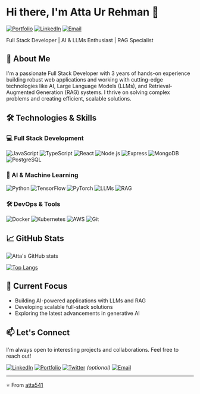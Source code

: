 # Hi there, I'm Atta Ur Rehman 👋

[![Portfolio](https://img.shields.io/badge/🌐-Portfolio-8A2BE2)](http://attaurrehman.dev/)
[![LinkedIn](https://img.shields.io/badge/🔗-LinkedIn-0077B5?style=flat&logo=linkedin)](https://www.linkedin.com/in/atta-ur-rehman-4104b1181/)
[![Email](https://img.shields.io/badge/📧-Contact%20Me-D14836?style=flat&logo=gmail)](mailto:your-email@example.com)

Full Stack Developer | AI & LLMs Enthusiast | RAG Specialist

## 🚀 About Me

I'm a passionate Full Stack Developer with 3 years of hands-on experience building robust web applications and working with cutting-edge technologies like AI, Large Language Models (LLMs), and Retrieval-Augmented Generation (RAG) systems. I thrive on solving complex problems and creating efficient, scalable solutions.

## 🛠️ Technologies & Skills

### 💻 Full Stack Development
![JavaScript](https://img.shields.io/badge/-JavaScript-F7DF1E?style=flat&logo=javascript&logoColor=black)
![TypeScript](https://img.shields.io/badge/-TypeScript-3178C6?style=flat&logo=typescript&logoColor=white)
![React](https://img.shields.io/badge/-React-61DAFB?style=flat&logo=react&logoColor=black)
![Node.js](https://img.shields.io/badge/-Node.js-339933?style=flat&logo=node.js&logoColor=white)
![Express](https://img.shields.io/badge/-Express-000000?style=flat&logo=express&logoColor=white)
![MongoDB](https://img.shields.io/badge/-MongoDB-47A248?style=flat&logo=mongodb&logoColor=white)
![PostgreSQL](https://img.shields.io/badge/-PostgreSQL-4169E1?style=flat&logo=postgresql&logoColor=white)

### 🤖 AI & Machine Learning
![Python](https://img.shields.io/badge/-Python-3776AB?style=flat&logo=python&logoColor=white)
![TensorFlow](https://img.shields.io/badge/-TensorFlow-FF6F00?style=flat&logo=tensorflow&logoColor=white)
![PyTorch](https://img.shields.io/badge/-PyTorch-EE4C2C?style=flat&logo=pytorch&logoColor=white)
![LLMs](https://img.shields.io/badge/-LLMs-FFA500?style=flat)
![RAG](https://img.shields.io/badge/-RAG%20Systems-9370DB?style=flat)

### 🛠️ DevOps & Tools
![Docker](https://img.shields.io/badge/-Docker-2496ED?style=flat&logo=docker&logoColor=white)
![Kubernetes](https://img.shields.io/badge/-Kubernetes-326CE5?style=flat&logo=kubernetes&logoColor=white)
![AWS](https://img.shields.io/badge/-AWS-232F3E?style=flat&logo=amazon-aws&logoColor=white)
![Git](https://img.shields.io/badge/-Git-F05032?style=flat&logo=git&logoColor=white)

## 📈 GitHub Stats

![Atta's GitHub stats](https://github-readme-stats.vercel.app/api?username=atta541&show_icons=true&theme=radical)

[![Top Langs](https://github-readme-stats.vercel.app/api/top-langs/?username=atta541&layout=compact&theme=radical)](https://github.com/atta541)

## 🔭 Current Focus

- Building AI-powered applications with LLMs and RAG
- Developing scalable full-stack solutions
- Exploring the latest advancements in generative AI

## 📫 Let's Connect

I'm always open to interesting projects and collaborations. Feel free to reach out!

[![LinkedIn](https://img.shields.io/badge/LinkedIn-0077B5?style=for-the-badge&logo=linkedin&logoColor=white)](https://www.linkedin.com/in/atta-ur-rehman-4104b1181/)
[![Portfolio](https://img.shields.io/badge/Portfolio-8A2BE2?style=for-the-badge)](http://attaurrehman.dev/)
[![Twitter](https://img.shields.io/badge/Twitter-1DA1F2?style=for-the-badge&logo=twitter&logoColor=white)](https://twitter.com/yourhandle) *(optional)*
[![Email](https://img.shields.io/badge/Email-D14836?style=for-the-badge&logo=gmail&logoColor=white)](mailto:your-email@example.com)

---

⭐️ From [atta541](https://github.com/atta541)

